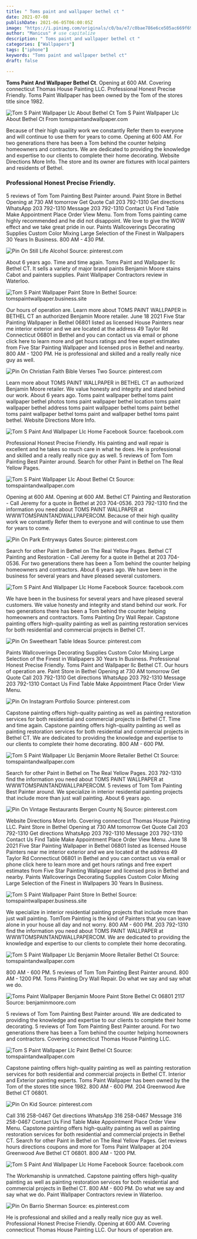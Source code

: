 ```yaml
---
title: " Toms paint and wallpaper bethel ct "
date: 2021-07-08
publishDate: 2021-06-05T06:00:05Z
image: "https://i.pinimg.com/originals/c0/ba/e7/c0bae786e6ce505ac669f69866eb3995.jpg"
author: "Manicus" # use capitalize
description: " Toms paint and wallpaper bethel ct "
categories: ["Wallpapers"]
tags: ["iphone"]
keywords: "Toms paint and wallpaper bethel ct"
draft: false

---
```



**Toms Paint And Wallpaper Bethel Ct**. Opening at 600 AM. Covering connecticut Thomas House Painting LLC. Professional Honest Precise Friendly. Toms Paint Wallpaper has been owned by the Tom of the stores title since 1982.

![Tom S Paint Wallpaper Llc About Bethel Ct](https://tomspaintandwallpaper.com/img/upload/aboutus_desktop.png "Tom S Paint Wallpaper Llc About Bethel Ct")
Tom S Paint Wallpaper Llc About Bethel Ct From tomspaintandwallpaper.com


Because of their high quaility work we constantly Refer them to everyone and will continue to use them for years to come. Opening at 600 AM. For two generations there has been a Tom behind the counter helping homeowners and contractors. We are dedicated to providing the knowledge and expertise to our clients to complete their home decorating. Website Directions More Info. The store and its owner are fixtures with local painters and residents of Bethel.

### Professional Honest Precise Friendly.

5 reviews of Tom Tom Painting Best Painter around. Paint Store in Bethel Opening at 730 AM tomorrow Get Quote Call 203 792-1310 Get directions WhatsApp 203 792-1310 Message 203 792-1310 Contact Us Find Table Make Appointment Place Order View Menu. Tom from Toms painting came highly recommended and he did not disappoint. We love to give the WOW effect and we take great pride in our. Paints Wallcoverings Decorating Supplies Custom Color Mixing Large Selection of the Finest in Wallpapers 30 Years In Business. 800 AM - 430 PM.


![Pin On Still Life Alcohol](https://i.pinimg.com/originals/6f/d6/5c/6fd65ca5f85e995a1c857fac1992a7a5.jpg "Pin On Still Life Alcohol")
Source: pinterest.com

About 6 years ago. Time and time again. Toms Paint and Wallpaper llc Bethel CT. It sells a variety of major brand paints Benjamin Moore stains Cabot and painters supplies. Paint Wallpaper Contractors review in Waterloo.

![Tom S Paint Wallpaper Paint Store In Bethel](https://lh3.googleusercontent.com/-8HyTOe5bMlY/WprKBeagVgI/AAAAAAAAtHg/zSr67m6AvHUMMwgrhyBYKTEe0O7QzsGZACLIBGAYYCw/w768-h768-n-o-k-v1/ "Tom S Paint Wallpaper Paint Store In Bethel")
Source: tomspaintwallpaper.business.site

Our hours of operation are. Learn more about TOMS PAINT WALLPAPER in BETHEL CT an authorized Benjamin Moore retailer. June 18 2021 Five Star Painting Wallpaper in Bethel 06801 listed as licensed House Painters near me interior exterior and we are located at the address 49 Taylor Rd Connecticut 06801 in Bethel and you can contact us via email or phone click here to learn more and get hours ratings and free expert estimates from Five Star Painting Wallpaper and licensed pros in Bethel and nearby. 800 AM - 1200 PM. He is professional and skilled and a really really nice guy as well.

![Pin On Christian Faith Bible Verses Two](https://i.pinimg.com/originals/30/1c/d8/301cd81f46b141c064895e372c0b1a97.jpg "Pin On Christian Faith Bible Verses Two")
Source: pinterest.com

Learn more about TOMS PAINT WALLPAPER in BETHEL CT an authorized Benjamin Moore retailer. We value honesty and integrity and stand behind our work. About 6 years ago. Toms paint wallpaper bethel toms paint wallpaper bethel photos toms paint wallpaper bethel location toms paint wallpaper bethel address toms paint wallpaper bethel toms paint bethel toms paint wallpaper bethel toms paint and wallpaper bethel toms paint bethel. Website Directions More Info.

![Tom S Paint And Wallpaper Llc Home Facebook](https://lookaside.fbsbx.com/lookaside/crawler/media/?media_id=3617949514929269 "Tom S Paint And Wallpaper Llc Home Facebook")
Source: facebook.com

Professional Honest Precise Friendly. His painting and wall repair is excellent and he takes so much care in what he does. He is professional and skilled and a really really nice guy as well. 5 reviews of Tom Tom Painting Best Painter around. Search for other Paint in Bethel on The Real Yellow Pages.

![Tom S Paint Wallpaper Llc About Bethel Ct](https://tomspaintandwallpaper.com/img/upload/aboutus_desktop.png "Tom S Paint Wallpaper Llc About Bethel Ct")
Source: tomspaintandwallpaper.com

Opening at 600 AM. Opening at 600 AM. Bethel CT Painting and Restoration - Call Jeremy for a quote in Bethel at 203 704-0536. 203 792-1310 find the information you need about TOMS PAINT WALLPAPER at WWWTOMSPAINTANDWALLPAPERCOM. Because of their high quaility work we constantly Refer them to everyone and will continue to use them for years to come.

![Pin On Park Entryways Gates](https://i.pinimg.com/originals/d3/1b/72/d31b72a792ab9eb637f30b2f9b9ba564.jpg "Pin On Park Entryways Gates")
Source: pinterest.com

Search for other Paint in Bethel on The Real Yellow Pages. Bethel CT Painting and Restoration - Call Jeremy for a quote in Bethel at 203 704-0536. For two generations there has been a Tom behind the counter helping homeowners and contractors. About 6 years ago. We have been in the business for several years and have pleased several customers.

![Tom S Paint And Wallpaper Llc Home Facebook](https://lookaside.fbsbx.com/lookaside/crawler/media/?media_id=1406030756121167 "Tom S Paint And Wallpaper Llc Home Facebook")
Source: facebook.com

We have been in the business for several years and have pleased several customers. We value honesty and integrity and stand behind our work. For two generations there has been a Tom behind the counter helping homeowners and contractors. Toms Painting Dry Wall Repair. Capstone painting offers high-quality painting as well as painting restoration services for both residential and commercial projects in Bethel CT.

![Pin On Sweetheart Table Ideas](https://i.pinimg.com/originals/7d/61/aa/7d61aa481f2f0bd6db81727d810a3489.jpg "Pin On Sweetheart Table Ideas")
Source: pinterest.com

Paints Wallcoverings Decorating Supplies Custom Color Mixing Large Selection of the Finest in Wallpapers 30 Years In Business. Professional Honest Precise Friendly. Toms Paint and Wallpaper llc Bethel CT. Our hours of operation are. Paint Store in Bethel Opening at 730 AM tomorrow Get Quote Call 203 792-1310 Get directions WhatsApp 203 792-1310 Message 203 792-1310 Contact Us Find Table Make Appointment Place Order View Menu.

![Pin On Instagram Portfolio](https://i.pinimg.com/736x/cf/76/d0/cf76d05988e44df33718d824ae766016.jpg "Pin On Instagram Portfolio")
Source: pinterest.com

Capstone painting offers high-quality painting as well as painting restoration services for both residential and commercial projects in Bethel CT. Time and time again. Capstone painting offers high-quality painting as well as painting restoration services for both residential and commercial projects in Bethel CT. We are dedicated to providing the knowledge and expertise to our clients to complete their home decorating. 800 AM - 600 PM.

![Tom S Paint Wallpaper Llc Benjamin Moore Retailer Bethel Ct](https://tomspaintandwallpaper.com/img/upload/blank-img.png "Tom S Paint Wallpaper Llc Benjamin Moore Retailer Bethel Ct")
Source: tomspaintandwallpaper.com

Search for other Paint in Bethel on The Real Yellow Pages. 203 792-1310 find the information you need about TOMS PAINT WALLPAPER at WWWTOMSPAINTANDWALLPAPERCOM. 5 reviews of Tom Tom Painting Best Painter around. We specialize in interior residential painting projects that include more than just wall painting. About 6 years ago.

![Pin On Vintage Restaurants Bergen County Nj](https://i.pinimg.com/originals/5a/57/38/5a5738c3f0c7cb466b6b81ebb99da51f.jpg "Pin On Vintage Restaurants Bergen County Nj")
Source: pinterest.com

Website Directions More Info. Covering connecticut Thomas House Painting LLC. Paint Store in Bethel Opening at 730 AM tomorrow Get Quote Call 203 792-1310 Get directions WhatsApp 203 792-1310 Message 203 792-1310 Contact Us Find Table Make Appointment Place Order View Menu. June 18 2021 Five Star Painting Wallpaper in Bethel 06801 listed as licensed House Painters near me interior exterior and we are located at the address 49 Taylor Rd Connecticut 06801 in Bethel and you can contact us via email or phone click here to learn more and get hours ratings and free expert estimates from Five Star Painting Wallpaper and licensed pros in Bethel and nearby. Paints Wallcoverings Decorating Supplies Custom Color Mixing Large Selection of the Finest in Wallpapers 30 Years In Business.

![Tom S Paint Wallpaper Paint Store In Bethel](https://lh3.googleusercontent.com/Rg21TLWjTieLuGDmg4sCEGdBasebu87dpOUfB_8-i1pYoKNpOXVhC_35LzYJwGtQreLXPDqm=w1080-h608-p-no-v0 "Tom S Paint Wallpaper Paint Store In Bethel")
Source: tomspaintwallpaper.business.site

We specialize in interior residential painting projects that include more than just wall painting. TomTom Painting is the kind of Painters that you can leave alone in your house all day and not worry. 800 AM - 600 PM. 203 792-1310 find the information you need about TOMS PAINT WALLPAPER at WWWTOMSPAINTANDWALLPAPERCOM. We are dedicated to providing the knowledge and expertise to our clients to complete their home decorating.

![Tom S Paint Wallpaper Llc Benjamin Moore Retailer Bethel Ct](https://tomspaintandwallpaper.com/img/upload/color-trends-2021.jpg "Tom S Paint Wallpaper Llc Benjamin Moore Retailer Bethel Ct")
Source: tomspaintandwallpaper.com

800 AM - 600 PM. 5 reviews of Tom Tom Painting Best Painter around. 800 AM - 1200 PM. Toms Painting Dry Wall Repair. Do what we say and say what we do.

![Toms Paint Wallpaper Benjamin Moore Paint Store Bethel Ct 06801 2117](http://www.benjaminmoore.com/-/media/sites/benjaminmoore/store-locator/store_detail_page_hero.jpg "Toms Paint Wallpaper Benjamin Moore Paint Store Bethel Ct 06801 2117")
Source: benjaminmoore.com

5 reviews of Tom Tom Painting Best Painter around. We are dedicated to providing the knowledge and expertise to our clients to complete their home decorating. 5 reviews of Tom Tom Painting Best Painter around. For two generations there has been a Tom behind the counter helping homeowners and contractors. Covering connecticut Thomas House Painting LLC.

![Tom S Paint Wallpaper Llc Paint Bethel Ct](https://tomspaintandwallpaper.com/img/upload/exterior-paint2.png "Tom S Paint Wallpaper Llc Paint Bethel Ct")
Source: tomspaintandwallpaper.com

Capstone painting offers high-quality painting as well as painting restoration services for both residential and commercial projects in Bethel CT. Interior and Exterior painting experts. Toms Paint Wallpaper has been owned by the Tom of the stores title since 1982. 800 AM - 600 PM. 204 Greenwood Ave Bethel CT 06801.

![Pin On Kid](https://i.pinimg.com/600x315/ab/ed/55/abed55389833a85cb0b891f03d73a4d7.jpg "Pin On Kid")
Source: pinterest.com

Call 316 258-0467 Get directions WhatsApp 316 258-0467 Message 316 258-0467 Contact Us Find Table Make Appointment Place Order View Menu. Capstone painting offers high-quality painting as well as painting restoration services for both residential and commercial projects in Bethel CT. Search for other Paint in Bethel on The Real Yellow Pages. Get reviews hours directions coupons and more for Toms Paint Wallpaper at 204 Greenwood Ave Bethel CT 06801. 800 AM - 1200 PM.

![Tom S Paint And Wallpaper Llc Home Facebook](https://lookaside.fbsbx.com/lookaside/crawler/media/?media_id=2917588824965345 "Tom S Paint And Wallpaper Llc Home Facebook")
Source: facebook.com

The Workmanship is unmatched. Capstone painting offers high-quality painting as well as painting restoration services for both residential and commercial projects in Bethel CT. 800 AM - 600 PM. Do what we say and say what we do. Paint Wallpaper Contractors review in Waterloo.

![Pin On Barrio Sherman](https://i.pinimg.com/originals/c0/ba/e7/c0bae786e6ce505ac669f69866eb3995.jpg "Pin On Barrio Sherman")
Source: es.pinterest.com

He is professional and skilled and a really really nice guy as well. Professional Honest Precise Friendly. Opening at 600 AM. Covering connecticut Thomas House Painting LLC. Our hours of operation are.

